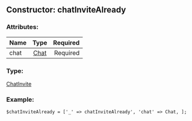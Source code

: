 ## Constructor: chatInviteAlready  

### Attributes:

| Name     |    Type       | Required |
|----------|:-------------:|---------:|
|chat|[Chat](../types/Chat.md) | Required|
### Type: 

[ChatInvite](../types/ChatInvite.md)
### Example:

```
$chatInviteAlready = ['_' => chatInviteAlready', 'chat' => Chat, ];
```
